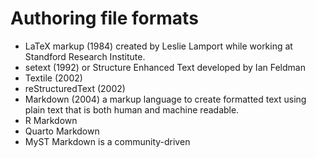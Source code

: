 # Authoring file formats

- LaTeX markup (1984) created by Leslie Lamport while working at Standford
  Research Institute.
- setext (1992) or Structure Enhanced Text developed by Ian Feldman
- Textile (2002)
- reStructuredText (2002)
- Markdown (2004) a markup language to create formatted text using plain text that is
  both human and machine readable.
- R Markdown
- Quarto Markdown
- MyST Markdown is a community-driven
